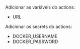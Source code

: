 Adicionar as variáveis do actions:
- URL

Adicionar os secrets do actions:
- DOCKER_USERNAME
- DOCKER_PASSWORD
  
